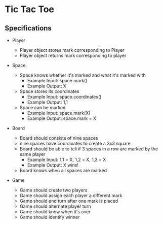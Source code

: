 # Tic Tac Toe

## Specifications

* Player
  * Player object stores mark corresponding to Player
  * Player object returns mark corresponding to player

* Space
  * Space knows whether it's marked and what it's marked with
    * Example Input: space.mark()
    * Example Output: X
  * Space stores its coordinates
    * Example Input: space.coordinates()
    * Example Output: 1,1
  * Space can be marked
    * Example Input: space.mark(X)
    * Example Output: space.mark = X

* Board
  * Board should consists of nine spaces
  * nine spaces have coordinates to create a 3x3 square
  * Board should be able to tell if 3 spaces in a row are marked by the same player
    * Example Input: 1,1 = X, 1,2 = X, 1,3 = X
    * Example Output: X wins!
  * Board knows when all spaces are marked

* Game
  * Game should create two players
  * Game should assign each player a different mark
  * Game should end turn after one mark is placed
  * Game should alternate player turn
  * Game should know when it's over
  * Game should identify winner

